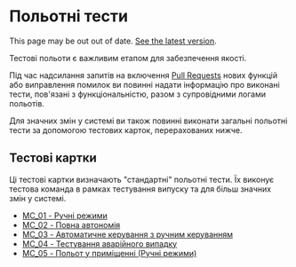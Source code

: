 # Польотні тести

<script setup>
import { useData } from 'vitepress'
const { site } = useData();
</script>

<div v-if="site.title !== 'PX4 Guide (main)'">
  <div class="custom-block danger">
    <p class="custom-block-title">This page may be out out of date. <a href="https://docs.px4.io/main/en/test_and_ci/test_flights.html">See the latest version</a>.</p>
  </div>
</div>

Тестові польоти є важливим етапом для забезпечення якості.

Під час надсилання запитів на включення [Pull Requests](../contribute/code.md#pull-requests) нових функцій або виправлення помилок ви повинні надати інформацію про виконані тести, пов'язані з функціональністю, разом з супровідними логами польотів.

Для значних змін у системі ви також повинні виконати загальні польотні тести за допомогою тестових карток, перерахованих нижче.

## Тестові картки

Ці тестові картки визначають "стандартні" польотні тести. Їх виконує тестова команда в рамках тестування випуску та для більш значних змін у системі.

- [MC_01 - Ручні режими](../test_cards/mc_01_manual_modes.md)
- [MC_02 - Повна автономія](../test_cards/mc_02_full_autonomous.md)
- [MC_03 - Автоматичне керування з ручним керуванням](../test_cards/mc_03_auto_manual_mix.md)
- [MC_04 - Тестування аварійного випадку](../test_cards/mc_04_failsafe_testing.md)
- [MC_05 - Польот у приміщенні (Ручні режими)](../test_cards/mc_05_indoor_flight_manual_modes.md)
